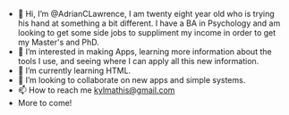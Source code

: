 - 👋 Hi, I’m @AdrianCLawrence, I am twenty eight year old who is trying his hand at something a bit different. I have a BA in Psychology and am looking to get some side jobs to suppliment my income in order to get my Master's and PhD.
- 👀 I’m interested in making Apps, learning more information about the tools I use, and seeing where I can apply all this new information.
- 🌱 I’m currently learning HTML.
- 💞️ I’m looking to collaborate on new apps and simple systems.
- 📫 How to reach me kylmathis@gmail.com
- More to come! 

<!---
AdrianCLawrence/AdrianCLawrence is a ✨ special ✨ repository because its `README.md` (this file) appears on your GitHub profile.
You can click the Preview link to take a look at your changes.
--->
